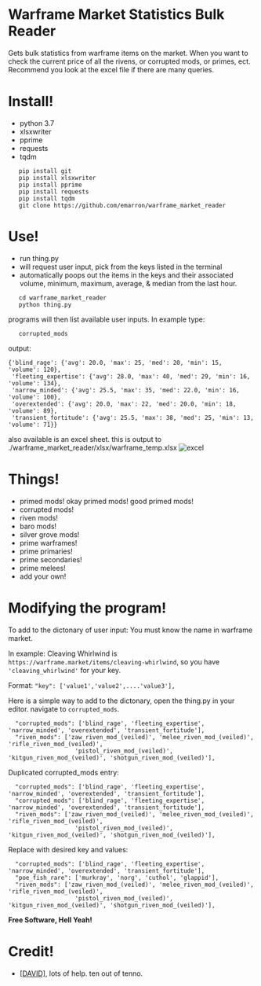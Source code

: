 # Warframe Market Statistics Bulk Reader

Gets bulk statistics from warframe items on the market. When you want to check the current price of all the rivens, or corrupted mods, or primes, ect. Recommend you look at the excel file if there are many queries.

# Install!

  - python 3.7
  - xlsxwriter
  - pprime
  - requests
  - tqdm
```
   pip install git
   pip install xlsxwriter
   pip install pprime
   pip install requests
   pip install tqdm
   git clone https://github.com/emarron/warframe_market_reader
```
   

# Use!

 - run thing.py
 - will request user input, pick from the keys listed in the terminal
 - automatically poops out the items in the keys and their associated volume, minimum, maximum, average, & median from the last hour.
```
   cd warframe_market_reader
   python thing.py
```
  programs will then list available user inputs. In example type:
```
   corrupted_mods
```
  output:
```
{'blind_rage': {'avg': 20.0, 'max': 25, 'med': 20, 'min': 15, 'volume': 120},
 'fleeting_expertise': {'avg': 28.0, 'max': 40, 'med': 29, 'min': 16, 'volume': 134},
 'narrow_minded': {'avg': 25.5, 'max': 35, 'med': 22.0, 'min': 16, 'volume': 100},
 'overextended': {'avg': 20.0, 'max': 22, 'med': 20.0, 'min': 18, 'volume': 89},
 'transient_fortitude': {'avg': 25.5, 'max': 38, 'med': 25, 'min': 13, 'volume': 71}}
```
  also available is an excel sheet. this is output to ./warframe_market_reader/xlsx/warframe_temp.xlsx
  ![excel](https://i.imgur.com/1kcs8Xm.png "excel")
  
# Things!
 - primed mods! okay primed mods! good primed mods!
 - corrupted mods!
 - riven mods!
 - baro mods!
 - silver grove mods!
 - prime warframes!
 - prime primaries!
 - prime secondaries!
 - prime melees!
 - add your own!
 
 # Modifying the program!
  To add to the dictonary of user input: You must know the name in warframe market.
  
  In example: Cleaving Whirlwind is `https://warframe.market/items/cleaving-whirlwind`, so you have `'cleaving_whirlwind'` for your key.
  
  Format: `"key": ['value1','value2',....'value3'],`
  
  Here is a simple way to add to the dictonary, open the thing.py in your editor. navigate to `corrupted_mods`.
```
  "corrupted_mods": ['blind_rage', 'fleeting_expertise', 'narrow_minded', 'overextended', 'transient_fortitude'],
  "riven_mods": ['zaw_riven_mod_(veiled)', 'melee_riven_mod_(veiled)', 'rifle_riven_mod_(veiled)',
                   'pistol_riven_mod_(veiled)', 'kitgun_riven_mod_(veiled)', 'shotgun_riven_mod_(veiled)'],
```
  Duplicated corrupted_mods entry:
```
  "corrupted_mods": ['blind_rage', 'fleeting_expertise', 'narrow_minded', 'overextended', 'transient_fortitude'],
  "corrupted_mods": ['blind_rage', 'fleeting_expertise', 'narrow_minded', 'overextended', 'transient_fortitude'],
  "riven_mods": ['zaw_riven_mod_(veiled)', 'melee_riven_mod_(veiled)', 'rifle_riven_mod_(veiled)',
                   'pistol_riven_mod_(veiled)', 'kitgun_riven_mod_(veiled)', 'shotgun_riven_mod_(veiled)'],
``` 
  Replace with desired key and values:
```
  "corrupted_mods": ['blind_rage', 'fleeting_expertise', 'narrow_minded', 'overextended', 'transient_fortitude'],
  "poe_fish_rare": ['murkray', 'norg', 'cuthol', 'glappid'],
  "riven_mods": ['zaw_riven_mod_(veiled)', 'melee_riven_mod_(veiled)', 'rifle_riven_mod_(veiled)',
                   'pistol_riven_mod_(veiled)', 'kitgun_riven_mod_(veiled)', 'shotgun_riven_mod_(veiled)'],
```

**Free Software, Hell Yeah!**

# Credit!
 - [[DAVID]](https://github.com/dsluo), lots of help. ten out of tenno.

[//]: # (These are reference links used in the body of this note and get stripped out when the markdown processor does its job. There is no need to format nicely because it shouldn't be seen. Thanks SO - http://stackoverflow.com/questions/4823468/store-comments-in-markdown-syntax)


   [dill]: <https://github.com/joemccann/dillinger>
   [git-repo-url]: <https://github.com/joemccann/dillinger.git>
   [john gruber]: <http://daringfireball.net>
   [df1]: <http://daringfireball.net/projects/markdown/>
   [markdown-it]: <https://github.com/markdown-it/markdown-it>
   [Ace Editor]: <http://ace.ajax.org>
   [node.js]: <http://nodejs.org>
   [Twitter Bootstrap]: <http://twitter.github.com/bootstrap/>
   [jQuery]: <http://jquery.com>
   [@tjholowaychuk]: <http://twitter.com/tjholowaychuk>
   [express]: <http://expressjs.com>
   [AngularJS]: <http://angularjs.org>
   [Gulp]: <http://gulpjs.com>

   [PlDb]: <https://github.com/joemccann/dillinger/tree/master/plugins/dropbox/README.md>
   [PlGh]: <https://github.com/joemccann/dillinger/tree/master/plugins/github/README.md>
   [PlGd]: <https://github.com/joemccann/dillinger/tree/master/plugins/googledrive/README.md>
   [PlOd]: <https://github.com/joemccann/dillinger/tree/master/plugins/onedrive/README.md>
   [PlMe]: <https://github.com/joemccann/dillinger/tree/master/plugins/medium/README.md>
   [PlGa]: <https://github.com/RahulHP/dillinger/blob/master/plugins/googleanalytics/README.md>
